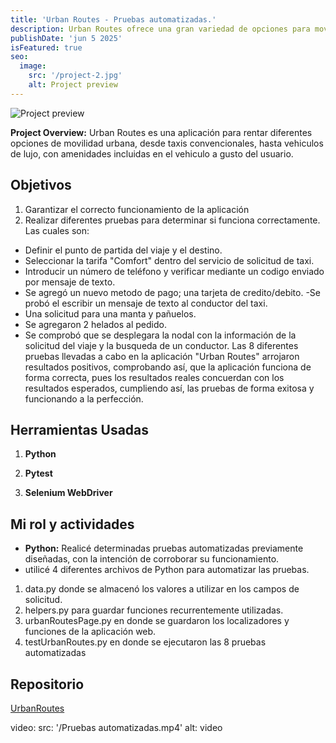 ```yaml
---
title: 'Urban Routes - Pruebas automatizadas.'
description: Urban Routes ofrece una gran variedad de opciones para moverte por la ciudad.
publishDate: 'jun 5 2025'
isFeatured: true
seo:
  image:
    src: '/project-2.jpg'
    alt: Project preview
---
```


![Project preview](/project-2.jpg)



**Project Overview:**
Urban Routes es una aplicación para rentar diferentes opciones de movilidad urbana, desde taxis convencionales, hasta vehiculos de lujo, con amenidades incluidas en el vehiculo a gusto del usuario.


## Objetivos

1. Garantizar el correcto funcionamiento de la aplicación
2. Realizar diferentes pruebas para determinar si funciona correctamente. Las cuales son:
- Definir el punto de partida del viaje y el destino.
- Seleccionar la tarifa "Comfort" dentro del servicio de solicitud de taxi.
- Introducir un número de teléfono y verificar mediante un codigo enviado por mensaje de texto.
- Se agregó un nuevo metodo de pago; una tarjeta de credito/debito.
-Se probó el escribir un mensaje de texto al conductor del taxi.
- Una solicitud para una manta y pañuelos.
- Se agregaron 2 helados al pedido.
- Se comprobó que se desplegara la nodal con la información de la solicitud del viaje y la busqueda de un conductor. Las 8 diferentes pruebas llevadas a cabo en la aplicación "Urban Routes" arrojaron resultados positivos, comprobando así, que la aplicación funciona de forma correcta, pues los resultados reales concuerdan con los resultados esperados, cumpliendo así, las pruebas de forma exitosa y funcionando a la perfección.
## Herramientas Usadas

1. **Python**

2. **Pytest**

3. **Selenium WebDriver**


## Mi rol y actividades

- **Python:** 
Realicé determinadas pruebas automatizadas previamente diseñadas, con la intención de corroborar su funcionamiento.
- utilicé 4 diferentes archivos de Python para automatizar las pruebas.
1. data.py donde se almacenó los valores a utilizar en los campos de solicitud.
2. helpers.py para guardar funciones recurrentemente utilizadas.
3. urbanRoutesPage.py en donde se guardaron los localizadores y funciones de la aplicación web.
4. testUrbanRoutes.py en donde se ejecutaron las 8 pruebas automatizadas


## Repositorio

[UrbanRoutes](https://github.com/dmt97jj/qa-project-Urban-Routes-es)

  video:
    src: '/Pruebas automatizadas.mp4'
    alt: video